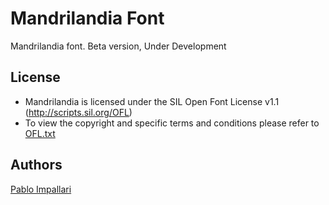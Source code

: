 Mandrilandia Font
======================

Mandrilandia font.
Beta version, Under Development

## License

- Mandrilandia is licensed under the SIL Open Font License v1.1 (<http://scripts.sil.org/OFL>)
- To view the copyright and specific terms and conditions please refer to [OFL.txt](https://github.com/impallari/Libre-Baskerville/blob/master/OFL.txt)

## Authors

[Pablo Impallari](http://www.impallari.com) 
